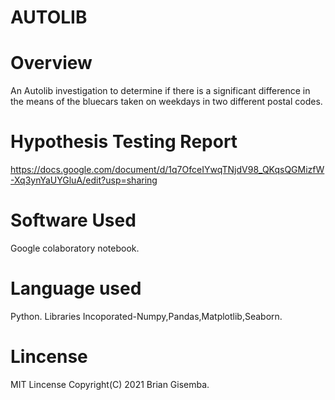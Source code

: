 # AUTOLIB

# Overview

An Autolib investigation to determine if there is a significant difference in the means of the bluecars taken on weekdays in two different postal codes.

# Hypothesis Testing Report

https://docs.google.com/document/d/1q7OfceIYwqTNjdV98_QKqsQGMizfW-Xq3ynYaUYGluA/edit?usp=sharing

# Software Used

Google colaboratory notebook.

# Language used

Python.
Libraries Incoporated-Numpy,Pandas,Matplotlib,Seaborn.

# Lincense

MIT Lincense Copyright(C) 2021 Brian Gisemba.
